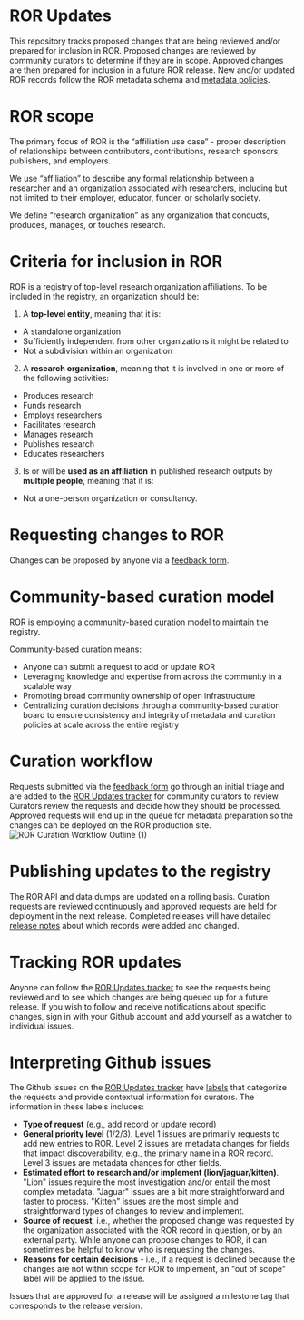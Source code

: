 # ROR Updates
This repository tracks proposed changes that are being reviewed and/or prepared for inclusion in ROR. Proposed changes are reviewed by community curators to determine if they are in scope. Approved changes are then prepared for inclusion in a future ROR release. New and/or updated ROR records follow the ROR metadata schema and [metadata policies](https://github.com/ror-community/ror-updates/wiki/ROR-Metadata-Policies).
# ROR scope
The primary focus of ROR is the “affiliation use case” - proper description of relationships between contributors, contributions, research sponsors, publishers, and employers. 

We use “affiliation” to describe any formal relationship between a researcher and an organization associated with researchers, including but not limited to their employer, educator, funder, or scholarly society. 

We define “research organization” as any organization that conducts, produces, manages, or touches research.
# Criteria for inclusion in ROR
ROR is a registry of top-level research organization affiliations. To be included in the registry, an organization should be:
1. A **top-level entity**, meaning that it is:
- A standalone organization
- Sufficiently independent from other organizations it might be related to
- Not a subdivision within an organization
2. A **research organization**, meaning that it is involved in one or more of the following activities:
- Produces research
- Funds research
- Employs researchers
- Facilitates research
- Manages research
- Publishes research
- Educates researchers
3. Is or will be **used as an affiliation** in published research outputs by **multiple people**, meaning that it is:
- Not a one-person organization or consultancy.
# Requesting changes to ROR
Changes can be proposed by anyone via a [feedback form](https://curation-request.ror.org). 

# Community-based curation model
ROR is employing a community-based curation model to maintain the registry. 

Community-based curation means:
- Anyone can submit a request to add or update ROR
- Leveraging knowledge and expertise from across the community in a scalable way
- Promoting broad community ownership of open infrastructure
- Centralizing curation decisions through a community-based curation board to ensure consistency and integrity of metadata and curation policies at scale across the entire registry

# Curation workflow
Requests submitted via the [feedback form](https://curation-request.ror.org) go through an initial triage and are added to the [ROR Updates tracker](https://github.com/ror-community/ror-updates/projects/1) for community curators to review. Curators review the requests and decide how they should be processed. Approved requests will end up in the queue for metadata preparation so the changes can be deployed on the ROR production site.  
![ROR Curation Workflow Outline (1)](https://user-images.githubusercontent.com/45110557/119412383-a4c38b80-bca0-11eb-9caa-81c3f4654949.jpg)

# Publishing updates to the registry
The ROR API and data dumps are updated on a rolling basis. Curation requests are reviewed continuously and approved requests are held for deployment in the next release. Completed releases will have detailed [release notes](https://github.com/ror-community/ror-updates/releases) about which records were added and changed.  

# Tracking ROR updates
Anyone can follow the [ROR Updates tracker](https://github.com/ror-community/ror-updates/projects/1) to see the requests being reviewed and to see which changes are being queued up for a future release. If you wish to follow and receive notifications about specific changes, sign in with your Github account and add yourself as a watcher to individual issues. 

# Interpreting Github issues
The Github issues on the [ROR Updates tracker](https://github.com/ror-community/ror-updates/projects/1) have [labels](https://github.com/ror-community/ror-updates/labels) that categorize the requests and provide contextual information for curators. The information in these labels includes:
- **Type of request** (e.g., add record or update record)
- **General priority level** (1/2/3). Level 1 issues are primarily requests to add new entries to ROR. Level 2 issues are metadata changes for fields that impact discoverability, e.g., the primary name in a ROR record. Level 3 issues are metadata changes for other fields. 
- **Estimated effort to research and/or implement (lion/jaguar/kitten)**. "Lion" issues require the most investigation and/or entail the most complex metadata. "Jaguar" issues are a bit more straightforward and faster to process. "Kitten" issues are the most simple and straightforward types of changes to review and implement.
- **Source of request**, i.e., whether the proposed change was requested by the organization associated with the ROR record in question, or by an external party. While anyone can propose changes to ROR, it can sometimes be helpful to know who is requesting the changes.
- **Reasons for certain decisions** - i.e., if a request is declined because the changes are not within scope for ROR to implement, an "out of scope" label will be applied to the issue. 

Issues that are approved for a release will be assigned a milestone tag that corresponds to the release version. 


